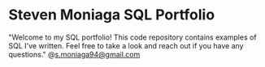 # Steven Moniaga SQL Portfolio

"Welcome to my SQL portfolio! This code repository contains examples of SQL I've written. Feel free to take a look and reach out if you have any questions." @s.moniaga94@gmail.com
